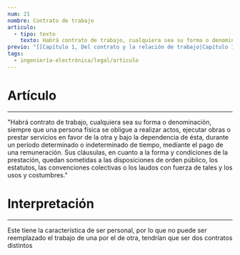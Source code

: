 ```yaml
---
num: 21
nombre: Contrato de trabajo
articulo:
  - tipo: texto
    texto: Habrá contrato de trabajo, cualquiera sea su forma o denominación, siempre que una persona física se obligue a realizar actos, ejecutar obras o prestar servicios en favor de la otra y bajo la dependencia de ésta, durante un período determinado o indeterminado de tiempo, mediante el pago de una remuneración. Sus cláusulas, en cuanto a la forma y condiciones de la prestación, quedan sometidas a las disposiciones de orden público, los estatutos, las convenciones colectivas o los laudos con fuerza de tales y los usos y costumbres.
previo: "[[Capítulo 1, Del contrato y la relación de trabajo|Capítulo 1, Del contrato y la relación de trabajo]]"
tags:
  - ingeniería-electrónica/legal/articulo
---
```

# Artículo
---
"Habrá contrato de trabajo, cualquiera sea su forma o denominación, siempre que una persona física se obligue a realizar actos, ejecutar obras o prestar servicios en favor de la otra y bajo la dependencia de ésta, durante un período determinado o indeterminado de tiempo, mediante el pago de una remuneración. Sus cláusulas, en cuanto a la forma y condiciones de la prestación, quedan sometidas a las disposiciones de orden público, los estatutos, las convenciones colectivas o los laudos con fuerza de tales y los usos y costumbres."

# Interpretación
---
Este tiene la característica de ser personal, por lo que no puede ser reemplazado el trabajo de una por el de otra, tendrían que ser dos contratos distintos